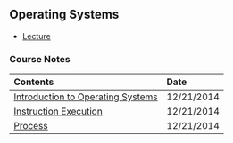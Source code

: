 ## Operating Systems

- [Lecture](http://cs.gmu.edu/~simon/)

### Course Notes
|Contents| Date|
|:----|:----|
|[Introduction to Operating Systems](http://hwang14.blogspot.com/2014/12/introduction-to-operating-systems.html)| 12/21/2014|
|[Instruction Execution](http://hwang14.blogspot.com/2014/12/instruction-execution.html)| 12/21/2014|
|[Process](http://hwang14.blogspot.com/2014/12/process.html)| 12/21/2014|
